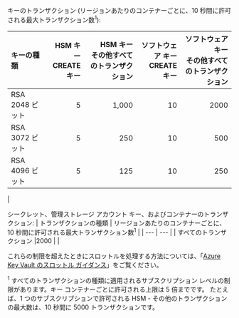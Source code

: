 キーのトランザクション (リージョンあたりのコンテナーごとに、10 秒間に許可される最大トランザクション数<sup>1</sup>):

|キーの種類|HSM キー<br>CREATE キー|HSM キー<br>その他すべてのトランザクション|ソフトウェア キー<br>CREATE キー|ソフトウェア キー<br>その他すべてのトランザクション|
|:---|---:|---:|---:|---:|
|RSA 2048 ビット|5|1,000|10|2000|
|RSA 3072 ビット|5|250|10|500|
|RSA 4096 ビット|5|125|10|250|
|

シークレット、管理ストレージ アカウント キー、およびコンテナーのトランザクション:
| トランザクションの種類 | リージョンあたりのコンテナーごとに、10 秒間に許可される最大トランザクション数<sup>1</sup> |
| --- | --- |
| すべてのトランザクション |2000 |
|

これらの制限を超えたときにスロットルを処理する方法については、「[Azure Key Vault のスロットル ガイダンス](../articles/key-vault/key-vault-ovw-throttling.md)」をご覧ください。

<sup>1</sup> すべてのトランザクションの種類に適用されるサブスクリプション レベルの制限があります。キー コンテナーごとに許可される上限は 5 倍までです。 たとえば、1 つのサブスクリプションで許可される HSM - その他のトランザクションの最大数は、10 秒間に 5000 トランザクションです。
